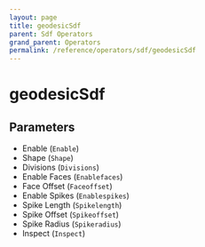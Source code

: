 ```yaml
---
layout: page
title: geodesicSdf
parent: Sdf Operators
grand_parent: Operators
permalink: /reference/operators/sdf/geodesicSdf
---
```


# geodesicSdf

## Parameters

* Enable (`Enable`)
* Shape (`Shape`)
* Divisions (`Divisions`)
* Enable Faces (`Enablefaces`)
* Face Offset (`Faceoffset`)
* Enable Spikes (`Enablespikes`)
* Spike Length (`Spikelength`)
* Spike Offset (`Spikeoffset`)
* Spike Radius (`Spikeradius`)
* Inspect (`Inspect`)
